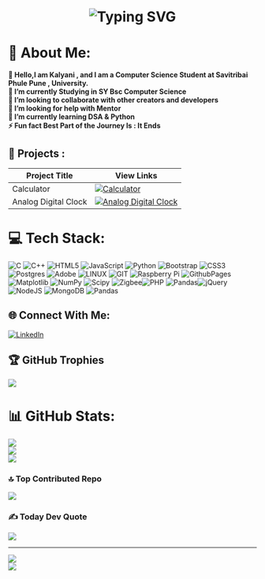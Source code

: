 <h1><p align="center"><a><img src="https://readme-typing-svg.demolab.com?font=Fira+Code&size=23&duration=4000&pause=500&color=20F7DD&background=090B0A00&center=true&multiline=true&width=450&height=65&lines=Welcome+to+my+GitHub+Profile!+;Hi+I+am+Kalyani+Chaudhari" alt="Typing SVG" /></a></h1>
</p></p>
<!-- <h1 align="center"> misskalyani </h1> <!-- Name Header -->
<!-- <h1 align="center"> (Kalyani) </h1> --><!-- Nicknamne Header -->



# 💫 About Me: 
**💫 Hello,I am Kalyani , and I am a Computer  Science Student at Savitribai Phule Pune , University.<br>
🔭 I’m currently Studying in SY Bsc Computer Science<br>
👯 I’m looking to collaborate with other creators and developers<br>
🤝 I’m looking for help with Mentor<br>🌱 I’m currently learning DSA & Python<br>
⚡ Fun fact Best Part of the Journey Is : It Ends**

## 🥇 Projects :

|   Project Title    | View Links|
|--------------------|-----------|
| Calculator         |[![Calculator](https://img.shields.io/badge/Visit-blue.svg)](https://misskalyani.github.io/Kalyani-Calculator-2024/)|
| Analog Digital Clock  |[![Analog Digital Clock](https://img.shields.io/badge/Visit-blue.svg)](https://misskalyani.github.io/Analog-Digital-Clock-Website/)|

# 💻 Tech Stack:
![C](https://img.shields.io/badge/c-%2300599C.svg?style=plastic&logo=c&logoColor=white) ![C++](https://img.shields.io/badge/c++-%2300599C.svg?style=plastic&logo=c%2B%2B&logoColor=white) ![HTML5](https://img.shields.io/badge/html5-%23E34F26.svg?style=plastic&logo=html5&logoColor=white) ![JavaScript](https://img.shields.io/badge/javascript-%23323330.svg?style=plastic&logo=javascript&logoColor=%23F7DF1E) ![Python](https://img.shields.io/badge/python-3670A0?style=plastic&logo=python&logoColor=ffdd54) ![Bootstrap](https://img.shields.io/badge/bootstrap-%238511FA.svg?style=plastic&logo=bootstrap&logoColor=white) ![CSS3](https://img.shields.io/badge/css3-%231572B6.svg?style=plastic&logo=css3&logoColor=white) ![Postgres](https://img.shields.io/badge/postgres-%23316192.svg?style=plastic&logo=postgresql&logoColor=white) ![Adobe](https://img.shields.io/badge/adobe-%23FF0000.svg?style=plastic&logo=adobe&logoColor=white) ![LINUX](https://img.shields.io/badge/Linux-FCC624?style=plastic&logo=linux&logoColor=black) ![GIT](https://img.shields.io/badge/Git-fc6d26?style=plastic&logo=git&logoColor=white) ![Raspberry Pi](https://img.shields.io/badge/-RaspberryPi-C51A4A?style=plastic&logo=Raspberry-Pi)  ![GithubPages](https://img.shields.io/badge/github%20pages-121013?style=plastic&logo=github&logoColor=white) ![Matplotlib](https://img.shields.io/badge/Matplotlib-%23ffffff.svg?style=plastic&logo=Matplotlib&logoColor=black) ![NumPy](https://img.shields.io/badge/numpy-%23013243.svg?style=plastic&logo=numpy&logoColor=white) ![Scipy](https://img.shields.io/badge/SciPy-%230C55A5.svg?style=plastic&logo=scipy&logoColor=%white) ![Zigbee](https://img.shields.io/badge/zigbee-%23EB0443.svg?style=plastic&logo=zigbee&logoColor=white)![PHP](https://img.shields.io/badge/php-%23777BB4.svg?style=plastic&logo=php&logoColor=white) ![Pandas](https://img.shields.io/badge/pandas-%23150458.svg?style=plastic&logo=pandas&logoColor=white)![jQuery](https://img.shields.io/badge/jquery-%230769AD.svg?style=plastic&logo=jquery&logoColor=white) ![NodeJS](https://img.shields.io/badge/node.js-6DA55F?style=plastic&logo=node.js&logoColor=white) ![MongoDB](https://img.shields.io/badge/MongoDB-%234ea94b.svg?style=plastic&logo=mongodb&logoColor=white) ![Pandas](https://img.shields.io/badge/pandas-%23150458.svg?style=plastic&logo=pandas&logoColor=white)



## 🌐 Connect With Me:

 [![LinkedIn](https://img.shields.io/badge/LinkedIn-%230077B5.svg?logo=linkedin&logoColor=white)](https://www.linkedin.com/in/kalyani-chaudhari-255632295) 

## 🏆 GitHub Trophies
![](https://github-profile-trophy.vercel.app/?username=misskalyani&theme=monokai&no-frame=false&no-bg=false&margin-w=4)







# 📊 GitHub Stats:
![](https://github-readme-stats.vercel.app/api?username=misskalyani&theme=radical&hide_border=false&include_all_commits=true&count_private=true)<br/>
![](https://github-readme-streak-stats.herokuapp.com/?user=misskalyani&theme=radical&hide_border=false)<br/>
![](https://github-readme-stats.vercel.app/api/top-langs/?username=misskalyani&theme=radical&hide_border=false&include_all_commits=true&count_private=true&layout=compact&langs_count=100)



### 🔝 Top Contributed Repo
![](https://github-contributor-stats.vercel.app/api?username=misskalyani&limit=50&theme=radical&combine_all_yearly_contributions=true)



### ✍️ Today Dev Quote
![](https://quotes-github-readme.vercel.app/api?type=horizontal&theme=radical)


---
[![](https://visitcount.itsvg.in/api?id=misskalyani&icon=0&color=0)](https://visitcount.itsvg.in)
<br>
![](https://img.shields.io/github/followers/misskalyani?style=social)


